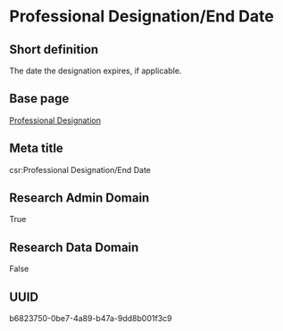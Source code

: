 # Professional Designation/End Date
## Short definition
The date the designation expires, if applicable.
## Base page
[Professional Designation](https://github.com/EuroCRIS/CASRAI-Dictionairies/blob/main/Objects/Professional%20Designation.md)
## Meta title
csr:Professional Designation/End Date
## Research Admin Domain
True
## Research Data Domain
False
## UUID
b6823750-0be7-4a89-b47a-9dd8b001f3c9
